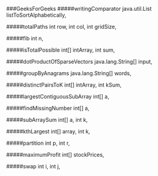 ###GeeksForGeeks
#####writingComparator
	java.util.List listToSortAlphabetically,

#####totalPaths
	int row, int col, int gridSize,

#####fib
	int n,

#####isTotalPossible
	int[] intArray, int sum,

#####dotProductOfSparseVectors
	java.lang.String[] input,

#####groupByAnagrams
	java.lang.String[] words,

#####distinctPairsToK
	int[] intArray, int kSum,

#####largestContiguousSubArray
	int[] a,

#####findMissingNumber
	int[] a,

#####subArraySum
	int[] a, int k,

#####kthLargest
	int[] array, int k,

#####partition
	int p, int r,

#####maximumProfit
	int[] stockPrices,

#####swap
	int i, int j, 
